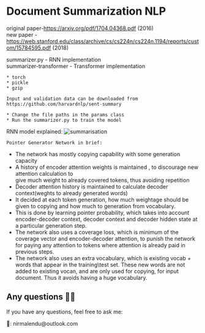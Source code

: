 # Document Summarization NLP
original paper-https://arxiv.org/pdf/1704.04368.pdf (2016) <br/>
new paper - https://web.stanford.edu/class/archive/cs/cs224n/cs224n.1194/reports/custom/15784595.pdf (2018) <br/>

summarizer.py - RNN implementation <br/>
summarizer-transformer - Transformer implementation <br/>
```Prerequistes
* torch
* pickle
* gzip
```

```Data
Input and validation data can be downloaded from https://github.com/harvardnlp/sent-summary 
```

```Steps
* Change the file paths in the params class
* Run the summarizer.py to train the model 
```

RNN model explained:
![summarisation](https://user-images.githubusercontent.com/19767662/78631603-64a01e80-78cf-11ea-8375-6282c24e3bb5.jpg)
```
Pointer Generator Network in brief:
```
* The network has mostly copying capability with some generation capacity
* A history of encoder attention weights is maintained , to discourage new attention calculation to  
give much weight to already covered tokens, thus avoiding repetition
* Decoder attention history is maintained to calculate decoder context(weghts to already generated  words)  
* It decided at each token generation, how much weightage should be given to copying and how much  to generation from   vocabulary.
* This is done by learning pointer probability, which takes into account encoder-decoder context,  decoder context and   decoder hidden state at a particular generation step.
* The network also uses a coverage loss, which is minimum of the coverage vector and encoder-decoder  attention, to   punish the network for paying any attention to tokens where attention is already paid in previous steps.
* The network also uses an extra vocabulary, which is existing vocab + words that appear in the  training\test set.   These new words are not added to existing vocan, and are only used for copying, for input document. Thus it avoids having a huge vocabulary.


## Any questions 👨‍💻
<p> If you have any questions, feel free to ask me: </p>
<p>📧: nirmalendu@outlook.com<p>
